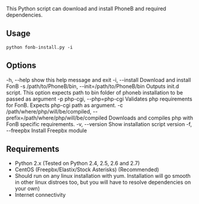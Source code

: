 This Python script can download and install PhoneB and required dependencies.

Usage
------
`python fonb-install.py -i`


Options
-------

  -h, --help            show this help message and exit
  -i, --install         Download and install FonB
  -s /path/to/PhoneB/bin, --init=/path/to/PhoneB/bin
                        Outputs init.d script. This option expects path to bin
                        folder of phoneb installation to be passed as argument
  -p php-cgi, --php=php-cgi
                        Validates php requirements for FonB. Expects php-cgi
                        path as argument.
  -c /path/where/php/will/be/compiled, --prefix=/path/where/php/will/be/compiled
                        Downloads and compiles php with FonB specific
                        requirements.
  -v, --version         Show installation script version
  -f, --freepbx         Install Freepbx module


Requirements
------
- Python 2.x (Tested on Python 2.4, 2.5, 2.6 and 2.7)
- CentOS (Freepbx/Elastix/Stock Asterisks) (Recommended) 
- Should run on any linux installation with yum. Installation will go smooth in other linux distroes too, but you will have to resolve dependencies on your own)
- Internet connectivity
